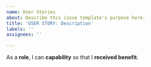 ```yaml
---
name: User Stories
about: Describe this issue template's purpose here.
title: 'USER STORY: Description'
labels: ''
assignees: ''

---
```


As a **role**, I can **capability** so that I **received benefit**.
